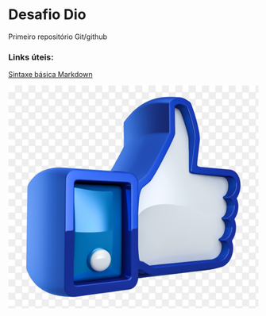 # Desafio Dio

Primeiro repositório Git/github 


### Links úteis:

[Sintaxe básica Markdown](https://www.markdownguide.org/basic-syntax/)

![Joinha](img/face.png)

